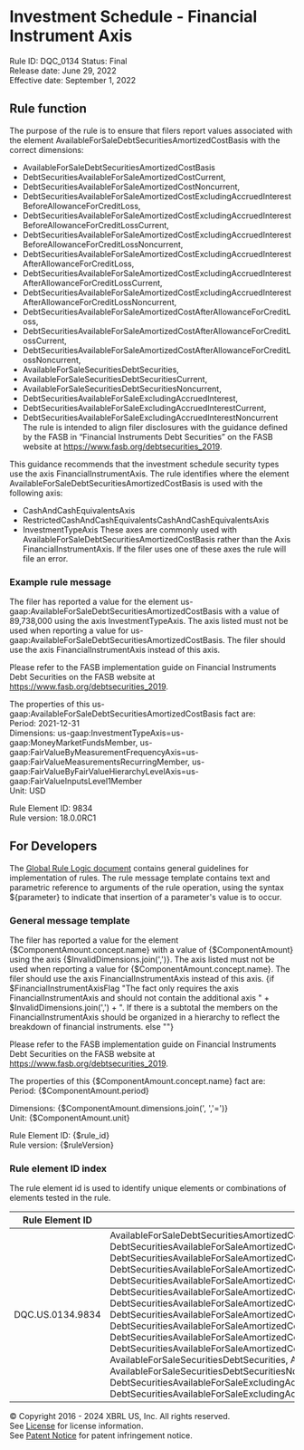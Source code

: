 # Investment Schedule - Financial Instrument Axis  
Rule ID: DQC_0134 
Status: Final  
Release date: June 29, 2022  
Effective date: September 1, 2022  
  
## Rule function
The purpose of the rule is to ensure that filers report values associated with the element AvailableForSaleDebtSecuritiesAmortizedCostBasis with the correct dimensions:  
  - AvailableForSaleDebtSecuritiesAmortizedCostBasis
  - DebtSecuritiesAvailableForSaleAmortizedCostCurrent, 
  - DebtSecuritiesAvailableForSaleAmortizedCostNoncurrent,
  - DebtSecuritiesAvailableForSaleAmortizedCostExcludingAccruedInterestBeforeAllowanceForCreditLoss,
  - DebtSecuritiesAvailableForSaleAmortizedCostExcludingAccruedInterestBeforeAllowanceForCreditLossCurrent,
  - DebtSecuritiesAvailableForSaleAmortizedCostExcludingAccruedInterestBeforeAllowanceForCreditLossNoncurrent,
  - DebtSecuritiesAvailableForSaleAmortizedCostExcludingAccruedInterestAfterAllowanceForCreditLoss,
  - DebtSecuritiesAvailableForSaleAmortizedCostExcludingAccruedInterestAfterAllowanceForCreditLossCurrent,
  - DebtSecuritiesAvailableForSaleAmortizedCostExcludingAccruedInterestAfterAllowanceForCreditLossNoncurrent, 
  - DebtSecuritiesAvailableForSaleAmortizedCostAfterAllowanceForCreditLoss, 
  - DebtSecuritiesAvailableForSaleAmortizedCostAfterAllowanceForCreditLossCurrent,
  - DebtSecuritiesAvailableForSaleAmortizedCostAfterAllowanceForCreditLossNoncurrent,
  - AvailableForSaleSecuritiesDebtSecurities,
  - AvailableForSaleSecuritiesDebtSecuritiesCurrent,
  - AvailableForSaleSecuritiesDebtSecuritiesNoncurrent,
  - DebtSecuritiesAvailableForSaleExcludingAccruedInterest,
  - DebtSecuritiesAvailableForSaleExcludingAccruedInterestCurrent,
  - DebtSecuritiesAvailableForSaleExcludingAccruedInterestNoncurrent  
The rule is intended to align filer disclosures with the guidance defined by the FASB in “Financial Instruments Debt Securities” on the FASB website at https://www.fasb.org/debtsecurities_2019.

This guidance recommends that the investment schedule security types use the axis FinancialInstrumentAxis. The rule identifies where the element AvailableForSaleDebtSecuritiesAmortizedCostBasis is used with the following axis:
  - CashAndCashEquivalentsAxis
  - RestrictedCashAndCashEquivalentsCashAndCashEquivalentsAxis
  - InvestmentTypeAxis
These axes are commonly used with AvailableForSaleDebtSecuritiesAmortizedCostBasis rather than the Axis FinancialInstrumentAxis. If the filer uses one of these axes the rule will file an error.

### Example rule message
The filer has reported a value for the element us-gaap:AvailableForSaleDebtSecuritiesAmortizedCostBasis with a value of 89,738,000  using the axis InvestmentTypeAxis. The axis listed must not be used when reporting a value for us-gaap:AvailableForSaleDebtSecuritiesAmortizedCostBasis. The filer should use the axis FinancialInstrumentAxis instead of this axis. 

Please refer to the FASB implementation guide on Financial Instruments Debt Securities on the FASB website at https://www.fasb.org/debtsecurities_2019.

The properties of this us-gaap:AvailableForSaleDebtSecuritiesAmortizedCostBasis fact are:  
Period: 2021-12-31  
Dimensions: us-gaap:InvestmentTypeAxis=us-gaap:MoneyMarketFundsMember, us-gaap:FairValueByMeasurementFrequencyAxis=us-gaap:FairValueMeasurementsRecurringMember, us-gaap:FairValueByFairValueHierarchyLevelAxis=us-gaap:FairValueInputsLevel1Member  
Unit: USD
  
Rule Element ID: 9834  
Rule version: 18.0.0RC1

## For Developers  
The [Global Rule Logic document](https://github.com/DataQualityCommittee/dqc_us_rules/blob/master/docs/GlobalRuleLogic.md) contains general guidelines for implementation of rules. The rule message template contains text and parametric reference to arguments of the rule operation, using the syntax ${parameter} to indicate that insertion of a parameter's value is to occur.  
  
### General message template 
The filer has reported a value for the element {$ComponentAmount.concept.name} with a value of {$ComponentAmount}  using the axis {$InvalidDimensions.join(',')}. The axis listed must not be used when reporting a value for {$ComponentAmount.concept.name}. The filer should use the axis FinancialInstrumentAxis instead of this axis. 
{if $FinancialInstrumentAxisFlag "The fact only requires the axis FinancialInstrumentAxis and should not contain the additional axis " + $InvalidDimensions.join(',') + ". If there is a subtotal the members on the FinancialInstrumentAxis should be organized in a hierarchy to reflect the breakdown of financial instruments. else ""} 

Please refer to the FASB implementation guide on Financial Instruments Debt Securities on the FASB website at https://www.fasb.org/debtsecurities_2019.

The properties of this {$ComponentAmount.concept.name} fact are:  
Period: {$ComponentAmount.period}
  
Dimensions: {$ComponentAmount.dimensions.join(', ','=')}  
Unit: {$ComponentAmount.unit}
  
Rule Element ID: {$rule_id}  
Rule version: {$ruleVersion}

### Rule element ID index  
The rule element id is used to identify unique elements or combinations of elements tested in the rule.

|Rule Element ID|Elements|
|--- |--- |
|DQC.US.0134.9834|AvailableForSaleDebtSecuritiesAmortizedCostBasis, DebtSecuritiesAvailableForSaleAmortizedCostCurrent, DebtSecuritiesAvailableForSaleAmortizedCostNoncurrent, DebtSecuritiesAvailableForSaleAmortizedCostExcludingAccruedInterestBeforeAllowanceForCreditLoss, DebtSecuritiesAvailableForSaleAmortizedCostExcludingAccruedInterestBeforeAllowanceForCreditLossCurrent, DebtSecuritiesAvailableForSaleAmortizedCostExcludingAccruedInterestBeforeAllowanceForCreditLossNoncurrent, DebtSecuritiesAvailableForSaleAmortizedCostExcludingAccruedInterestAfterAllowanceForCreditLoss, DebtSecuritiesAvailableForSaleAmortizedCostExcludingAccruedInterestAfterAllowanceForCreditLossCurrent, DebtSecuritiesAvailableForSaleAmortizedCostExcludingAccruedInterestAfterAllowanceForCreditLossNoncurrent, DebtSecuritiesAvailableForSaleAmortizedCostAfterAllowanceForCreditLoss, DebtSecuritiesAvailableForSaleAmortizedCostAfterAllowanceForCreditLossCurrent, DebtSecuritiesAvailableForSaleAmortizedCostAfterAllowanceForCreditLossNoncurrent, AvailableForSaleSecuritiesDebtSecurities, AvailableForSaleSecuritiesDebtSecuritiesCurrent, AvailableForSaleSecuritiesDebtSecuritiesNoncurrent, DebtSecuritiesAvailableForSaleExcludingAccruedInterest, DebtSecuritiesAvailableForSaleExcludingAccruedInterestCurrent, DebtSecuritiesAvailableForSaleExcludingAccruedInterestNoncurrent|

© Copyright 2016 - 2024 XBRL US, Inc. All rights reserved.   
See [License](https://xbrl.us/dqc-license) for license information.  
See [Patent Notice](https://xbrl.us/dqc-patent) for patent infringement notice.  